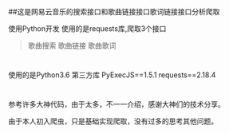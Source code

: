 ##这是网易云音乐的搜索接口和歌曲链接接口歌词链接接口分析爬取

使用Python开发 使用的是requests库,爬取3个接口
>歌曲搜索
歌曲链接
歌曲歌词

#
使用的是Python3.6
第三方库
PyExecJS==1.5.1
requests==2.18.4

#
参考许多大神代码，由于太多，不一一介绍，感谢大神们的技术分享。

由于本人初入爬虫，只是基础实现爬取，没有过多的思考其他问题。




